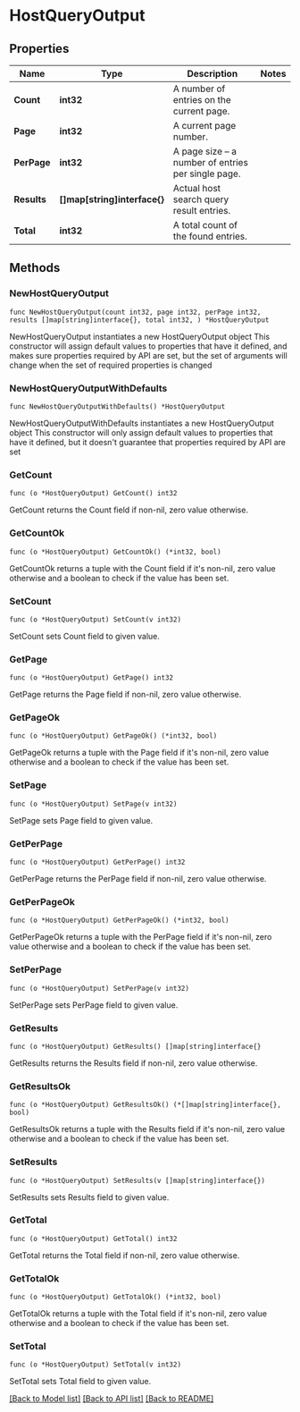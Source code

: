 # HostQueryOutput

## Properties

Name | Type | Description | Notes
------------ | ------------- | ------------- | -------------
**Count** | **int32** | A number of entries on the current page. | 
**Page** | **int32** | A current page number. | 
**PerPage** | **int32** | A page size – a number of entries per single page. | 
**Results** | **[]map[string]interface{}** | Actual host search query result entries. | 
**Total** | **int32** | A total count of the found entries. | 

## Methods

### NewHostQueryOutput

`func NewHostQueryOutput(count int32, page int32, perPage int32, results []map[string]interface{}, total int32, ) *HostQueryOutput`

NewHostQueryOutput instantiates a new HostQueryOutput object
This constructor will assign default values to properties that have it defined,
and makes sure properties required by API are set, but the set of arguments
will change when the set of required properties is changed

### NewHostQueryOutputWithDefaults

`func NewHostQueryOutputWithDefaults() *HostQueryOutput`

NewHostQueryOutputWithDefaults instantiates a new HostQueryOutput object
This constructor will only assign default values to properties that have it defined,
but it doesn't guarantee that properties required by API are set

### GetCount

`func (o *HostQueryOutput) GetCount() int32`

GetCount returns the Count field if non-nil, zero value otherwise.

### GetCountOk

`func (o *HostQueryOutput) GetCountOk() (*int32, bool)`

GetCountOk returns a tuple with the Count field if it's non-nil, zero value otherwise
and a boolean to check if the value has been set.

### SetCount

`func (o *HostQueryOutput) SetCount(v int32)`

SetCount sets Count field to given value.


### GetPage

`func (o *HostQueryOutput) GetPage() int32`

GetPage returns the Page field if non-nil, zero value otherwise.

### GetPageOk

`func (o *HostQueryOutput) GetPageOk() (*int32, bool)`

GetPageOk returns a tuple with the Page field if it's non-nil, zero value otherwise
and a boolean to check if the value has been set.

### SetPage

`func (o *HostQueryOutput) SetPage(v int32)`

SetPage sets Page field to given value.


### GetPerPage

`func (o *HostQueryOutput) GetPerPage() int32`

GetPerPage returns the PerPage field if non-nil, zero value otherwise.

### GetPerPageOk

`func (o *HostQueryOutput) GetPerPageOk() (*int32, bool)`

GetPerPageOk returns a tuple with the PerPage field if it's non-nil, zero value otherwise
and a boolean to check if the value has been set.

### SetPerPage

`func (o *HostQueryOutput) SetPerPage(v int32)`

SetPerPage sets PerPage field to given value.


### GetResults

`func (o *HostQueryOutput) GetResults() []map[string]interface{}`

GetResults returns the Results field if non-nil, zero value otherwise.

### GetResultsOk

`func (o *HostQueryOutput) GetResultsOk() (*[]map[string]interface{}, bool)`

GetResultsOk returns a tuple with the Results field if it's non-nil, zero value otherwise
and a boolean to check if the value has been set.

### SetResults

`func (o *HostQueryOutput) SetResults(v []map[string]interface{})`

SetResults sets Results field to given value.


### GetTotal

`func (o *HostQueryOutput) GetTotal() int32`

GetTotal returns the Total field if non-nil, zero value otherwise.

### GetTotalOk

`func (o *HostQueryOutput) GetTotalOk() (*int32, bool)`

GetTotalOk returns a tuple with the Total field if it's non-nil, zero value otherwise
and a boolean to check if the value has been set.

### SetTotal

`func (o *HostQueryOutput) SetTotal(v int32)`

SetTotal sets Total field to given value.



[[Back to Model list]](../README.md#documentation-for-models) [[Back to API list]](../README.md#documentation-for-api-endpoints) [[Back to README]](../README.md)


